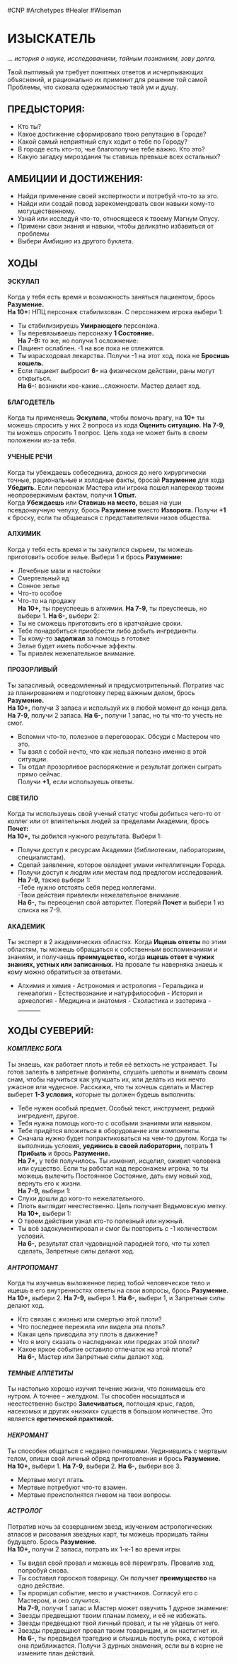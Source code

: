 #CNP #Archetypes #Healer #Wiseman  

# ИЗЫСКАТЕЛЬ
*… история о науке, исследованиям, тайным познаниям, зову долга.*

Твой пытливый ум требует понятных ответов и исчерпывающих объяснений, и рационально их применит для решение той самой Проблемы, что сковала одержимостью твой ум и душу.

## ПРЕДЫСТОРИЯ:  
- Кто ты?  
- Какое достижение сформировало твою репутацию в Городе?  
- Какой самый неприятный слух ходит о тебе по Городу?  
- В городе есть кто-то, чье благополучие тебе важно. Кто это?  
- Какую загадку мироздания ты ставишь превыше всех остальных? 

## АМБИЦИИ И ДОСТИЖЕНИЯ:  
 - Найди применение своей экспертности и потребуй что-то за это.  
 - Найди или создай повод зарекомендовать свои навыки кому-то могущественному.  
 - Узнай или исследуй что-то, относящееся к твоему Магнум Опусу.  
 - Примени свои знания и навыки, чтобы деликатно избавиться от проблемы
 - Выбери *Амбицию* из другого буклета.  

## ХОДЫ
#### ЭСКУЛАП  
Когда у тебя есть время и возможность заняться пациентом, брось **Разумение.**  
**На 10+:** НПЦ персонаж стабилизован. С персонажем игрока выбери 1:  
- Ты стабилизируешь **Умирающего** персонажа.  
- Ты перевязываешь персонажу **1 Состояние.**  
**На 7-9:** то же, но получи 1 осложнение:  
- Пациент ослаблен. -1 на все пока не отлежится.  
- Ты израсходовал лекарства. Получи -1 на этот ход, пока не **Бросишь кошель.**  
- Если пациент выбросит **6-** на физическом действии, раны могут открыться.  
**На 6-:** возникли кое-какие…сложности. Мастер делает ход.  

#### БЛАГОДЕТЕЛЬ  
Когда ты применяешь **Эскулапа,** чтобы помочь врагу, на **10+** ты можешь спросить у них  2 вопроса из хода **Оценить ситуацию.** **На 7-9,** ты можешь спросить 1 вопрос. Цель хода  не может быть в своем положении из-за тебя.  

#### УЧЕНЫЕ РЕЧИ  
Когда ты убеждаешь собеседника, донося до него хирургически точные, рациональные  и холодные факты, бросай **Разумение** для хода **Убедить.** Если персонаж Мастера или  игрока пошел наперекор твоим неопровержимым фактам, получи **1 Опыт.**  
Когда **Убеждаешь** или **Ставишь на место,** вешая на уши псевдонаучную чепуху, брось  **Разумение** вместо **Изворота.** Получи **+1** к броску, если ты общаешься с  представителями низов общества.  

#### АЛХИМИК  
Когда у тебя есть время и ты закупился сырьем, ты можешь приготовить особое зелье.  Выбери 1 и брось **Разумение:**  
- Лечебные мази и настойки  
- Смертельный яд  
- Сонное зелье  
- Что-то особое  
- Что-то на продажу  
**На 10+,** ты преуспеешь в алхимии. **На 7-9,** ты преуспеешь, но выбери 1. **На 6-,** выбери 2:  
- Ты не сможешь приготовить его в  кратчайшие сроки.  
- Тебе понадобиться приобрести либо  добыть ингредиенты.  
- Ты кому-то **задолжал** за помощь в  готовке  
- Зелье будет иметь побочные эффекты.  
- Ты привлек нежелательное внимание.  

#### ПРОЗОРЛИВЫЙ  
Ты запасливый, осведомленный и предусмотрительный. Потратив час за  планированием и подготовку перед важным делом, брось **Разумение.**  
**На 10+,** получи 3 запаса и используй их в любой момент до конца дела.  
**На 7-9,** получи 2 запаса. **На 6-,** получи 1 запас, но ты что-то учесть не смог.  
- Вспомни что-то, полезное в переговорах. Обсуди с Мастером что это.  
- Ты взял с собой нечто, что как нельзя полезно именно в этой ситуации.  
- Ты отдал прозорливое распоряжение и результат должен сыграть прямо сейчас.  
Получи **+1,** если используешь ответы.  

#### СВЕТИЛО  
Когда ты используешь свой ученый статус чтобы добиться чего-то от коллег или от  влиятельных людей за пределами Академии, брось **Почет:**  
**На 10+,** ты добился нужного результата. Выбери 1:  
- Получи доступ к ресурсам Академии (библиотекам, лабораториям, специалистам).  
- Сделай заявление, которое овладеет умами интеллигенции Города.  
- Получи доступ к людям или местам под предлогом исследований.  
**На 7-9,** также выбери 1:  
-Тебе нужно отстоять себя перед  коллегами.  
-Твои действия привлекли нежелательное  внимание.  
**На 6-,** ты переоценил свой авторитет. Потеряй **Почет** и выбери 1 из списка на 7-9.  

#### АКАДЕМИК  
Ты эксперт в 2 академических областях. Когда **Ищешь ответы** по этим областям, ты  можешь обращаться к собственным воспоминаниям и знаниям, и получаешь  **преимущество,** когда **ищешь ответ в чужих знаниях, устных или записанных.** На  провале ты наверняка знаешь к кому можно обратиться за ответами.  
  - Алхимия и химия  - Астрономия и астрология  - Геральдика и генеалогия  - Естествознание и натурфилософия  - История и археология  - Медицина и анатомия  - Схоластика и эзотерика  - \_\_\_\_\_\_\_\_

## ХОДЫ СУЕВЕРИЙ:
#### *КОМПЛЕКС БОГА*
Ты знаешь, как работает плоть и тебя её ветхость не устраивает. Ты готов залезть в  запретные фолианты, слушать шепоты и внимать своим снам, чтобы научиться как  улучшать их, или делать из них нечто ужасное или чудесное. Расскажи, что ты хочешь  сделать и Мастер выберет **1-3 условия,** которые ты должен будешь выполнить:  
- Тебе нужен особый предмет. Особый текст, инструмент, редкий ингредиент, другое.  
- Тебя нужна помощь кого-то с особыми знаниями или навыком.  
- Тебе придётся вложиться в оборудование или компоненты.  
- Сначала нужно будет попрактиковаться на чем-то другом.  Когда ты выполнишь условия, **уединись в своей лаборатории,** потрать **1 Прибыль** и  брось **Разумение.**  
**На 7+,** у тебя получилось. Ты изменил, исцелил, оживил человека или существо. Если  ты работал над персонажем игрока, то ты можешь вылечить Постоянное Состояние,  дать ему новый ход, вернуть его к жизни.  
**На 7-9,** выбери 1:  
- Слухи дошли до кого-то нежелательного.  
- Плоть выглядит неестественно. Цель получает Ведьмовскую метку.  
**На 10+,** выбери 1:  
- О твоем действии узнал кто-то полезный или нужный.  
- Ты всё задокументировал и смог бы повторить с -1 количеством условий.  
**На 6-,** результат стал чудовищной пародией того, что ты хотел сделать, Запретные  силы делают ход.  

#### *АНТРОПОМАНТ*
Когда ты изучаешь выложенное перед тобой человеческое тело и ищешь в его  внутренностях ответы на свои вопросы, брось **Разумение.**  
**На 10+,** выбери 2. **На 7-9,** выбери 1. **На 6-,** выбери 1, и Запретные силы делают ход.  
- Кто связан с жизнью или смертью этой плоти?  
- Что последнее пережила или видела эта плоть?  
- Какая цель приводила эту плоть в движение?  
- Что я могу сказать о наследниках или предках этой плоти?  
- Какое яркое событие оставило отпечаток на этой плоти?  
**На 6-,** Мастер или Запретные силы делают ход.  

#### *ТЕМНЫЕ АППЕТИТЫ*
Ты настолько хорошо изучил течение жизни, что понимаешь его нутром. А точнее –  желудком. Ты способен насыщаться и неестественно быстро **Залечиваться,** поглощая  крыс, гадов, насекомых и других «низких» существ в большом количестве. Это  является **еретической практикой.**  

#### *НЕКРОМАНТ*
Ты способен общаться с недавно почившими. Уединившись с мертвым телом, опиши  свой личный обряд приготовления и брось **Разумение.**  
**На 10+,** выбери 1. **На 7-9,** выбери 2. **На 6-,** выбери все 3.  
- Мертвые могут лгать.  
- Мертвые потребуют что-то взамен.  
- Мертвые преисполнятся гневом на твои вопросы.  

#### *АСТРОЛОГ*
Потратив ночь за созерцанием звезд, изучением астрологических атласов и рисования  звездных карт, ты можешь прорицать тайны будущего. Брось **Разумение.**  
**На 10+,** получи 2 запаса, потрать их 1-к-1 во время игры.  
-  Ты видел свой провал и можешь всё переиграть. Провалив ход, попробуй снова.  
-  Ты составил гороскоп товарищу. Он получает **преимущество** на одно действие.  
-  Ты прорицал событие, место и участников. Согласуй его с Мастером, и оно случится.  
**На 7-9,** получи 1 запас и Мастер может озвучить 1 дурное знамение:  
-  Звезды предвещают твоим планам помеху, и её не избежать.  
-  Звезды предвещают твой личный провал, и ты не уйдешь от него.  
-  Звезды предвещают провал твоим товарищам, и он настигнет их.  
**На 6-,** ты предвидел трагедию и слышишь поступь рока, с которой она приближается.  Получи 3 дурных знамения, если вы в корне не измените план действий.
